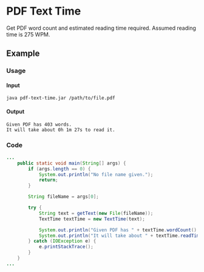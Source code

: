 # PDF Text Time
Get PDF word count and estimated reading time required. Assumed reading time is 275 WPM.

## Example

### Usage

#### Input
```
java pdf-text-time.jar /path/to/file.pdf
```

#### Output
```
Given PDF has 403 words.
It will take about 0h 1m 27s to read it.
```

### Code
```java
...
    public static void main(String[] args) {
        if (args.length == 0) {
            System.out.println("No file name given.");
            return;
        }

        String fileName = args[0];

        try {
            String text = getText(new File(fileName));
            TextTime textTime = new TextTime(text);

            System.out.println("Given PDF has " + textTime.wordCount() + " words.");
            System.out.println("It will take about " + textTime.readTimeHuman(TimeType.FULL) + " to read it.");
        } catch (IOException e) {
            e.printStackTrace();
        }
    }
...
```

